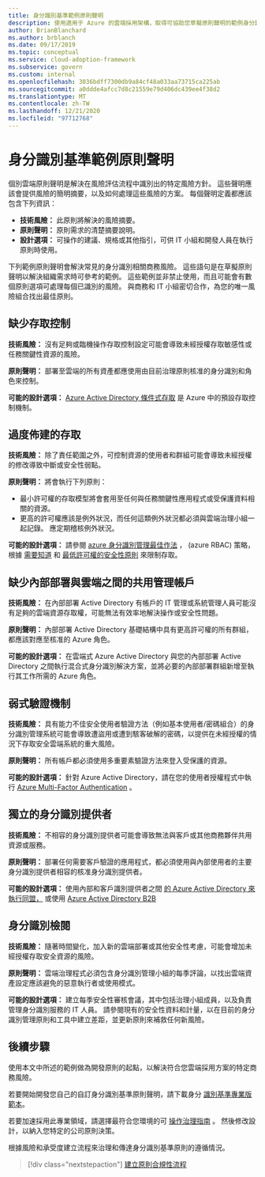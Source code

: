 ```yaml
---
title: 身分識別基準範例原則聲明
description: 使用適用于 Azure 的雲端採用架構，取得可協助您草擬原則聲明的範例身分識別基準原則聲明。
author: BrianBlanchard
ms.author: brblanch
ms.date: 09/17/2019
ms.topic: conceptual
ms.service: cloud-adoption-framework
ms.subservice: govern
ms.custom: internal
ms.openlocfilehash: 3036bdff7300db9a84cf48a033aa73715ca225ab
ms.sourcegitcommit: a0ddde4afcc7d8c21559e79d406dc439ee4f38d2
ms.translationtype: MT
ms.contentlocale: zh-TW
ms.lasthandoff: 12/21/2020
ms.locfileid: "97712768"
---
```

# <a name="identity-baseline-sample-policy-statements"></a>身分識別基準範例原則聲明

個別雲端原則聲明是解決在風險評估流程中識別出的特定風險方針。 這些聲明應該會提供風險的簡明摘要，以及如何處理這些風險的方案。 每個聲明定義都應該包含下列資訊：

- **技術風險：** 此原則將解決的風險摘要。
- **原則聲明：** 原則需求的清楚摘要說明。
- **設計選項：** 可操作的建議、規格或其他指引，可供 IT 小組和開發人員在執行原則時使用。

下列範例原則聲明會解決常見的身分識別相關商務風險。 這些語句是在草擬原則聲明以解決組織需求時可參考的範例。 這些範例並非禁止使用，而且可能會有數個原則選項可處理每個已識別的風險。 與商務和 IT 小組密切合作，為您的唯一風險組合找出最佳原則。

## <a name="lack-of-access-controls"></a>缺少存取控制

**技術風險：** 沒有足夠或臨機操作存取控制設定可能會導致未經授權存取敏感性或任務關鍵性資源的風險。

**原則聲明：** 部署至雲端的所有資產都應使用由目前治理原則核准的身分識別和角色來控制。

**可能的設計選項：** [Azure Active Directory 條件式存取](/azure/active-directory/conditional-access/overview) 是 Azure 中的預設存取控制機制。

## <a name="overprovisioned-access"></a>過度佈建的存取

**技術風險：** 除了責任範圍之外，可控制資源的使用者和群組可能會導致未經授權的修改導致中斷或安全性弱點。

**原則聲明：** 將會執行下列原則：

- 最小許可權的存取模型將會套用至任何與任務關鍵性應用程式或受保護資料相關的資源。
- 更高的許可權應該是例外狀況，而任何這類例外狀況都必須與雲端治理小組一起記錄。 應定期稽核例外狀況。

**可能的設計選項：** 請參閱 [azure 身分識別管理最佳作法](/azure/security/fundamentals/identity-management-best-practices) ， (azure RBAC) 策略，根據 [需要知道](https://wikipedia.org/wiki/Need_to_know) 和 [最低許可權的安全性原則](https://wikipedia.org/wiki/Principle_of_least_privilege) 來限制存取。

## <a name="lack-of-shared-management-accounts-between-on-premises-and-the-cloud"></a>缺少內部部署與雲端之間的共用管理帳戶

**技術風險：** 在內部部署 Active Directory 有帳戶的 IT 管理或系統管理人員可能沒有足夠的雲端資源存取權，可能無法有效率地解決操作或安全性問題。

**原則聲明：** 內部部署 Active Directory 基礎結構中具有更高許可權的所有群組，都應該對應至核准的 Azure 角色。

**可能的設計選項：** 在雲端式 Azure Active Directory 與您的內部部署 Active Directory 之間執行混合式身分識別解決方案，並將必要的內部部署群組新增至執行其工作所需的 Azure 角色。

## <a name="weak-authentication-mechanisms"></a>弱式驗證機制

**技術風險：** 具有能力不佳安全使用者驗證方法（例如基本使用者/密碼組合）的身分識別管理系統可能會導致遭盜用或遭到駭客破解的密碼，以提供在未經授權的情況下存取安全雲端系統的重大風險。

**原則聲明：** 所有帳戶都必須使用多重要素驗證方法來登入受保護的資源。

**可能的設計選項：** 針對 Azure Active Directory，請在您的使用者授權程式中執行 [Azure Multi-Factor Authentication](/azure/active-directory/authentication/concept-mfa-howitworks) 。

## <a name="isolated-identity-providers"></a>獨立的身分識別提供者

**技術風險：** 不相容的身分識別提供者可能會導致無法與客戶或其他商務夥伴共用資源或服務。

**原則聲明：** 部署任何需要客戶驗證的應用程式，都必須使用與內部使用者的主要身分識別提供者相容的核准身分識別提供者。

**可能的設計選項：** 使用內部和客戶識別提供者之間 [的 Azure Active Directory 來執行同盟，](/azure/active-directory/hybrid/whatis-fed) 或使用 [Azure Active Directory B2B](/azure/active-directory/b2b/what-is-b2b)

## <a name="identity-reviews"></a>身分識別檢閱

**技術風險：** 隨著時間變化，加入新的雲端部署或其他安全性考慮，可能會增加未經授權存取安全資源的風險。

**原則聲明：** 雲端治理程式必須包含身分識別管理小組的每季評論，以找出雲端資產設定應該避免的惡意執行者或使用模式。

**可能的設計選項：** 建立每季安全性審核會議，其中包括治理小組成員，以及負責管理身分識別服務的 IT 人員。 請參閱現有的安全性資料和計量，以在目前的身分識別管理原則和工具中建立差距，並更新原則來補救任何新風險。

## <a name="next-steps"></a>後續步驟

使用本文中所述的範例做為開發原則的起點，以解決符合您雲端採用方案的特定商務風險。

若要開始開發您自己的自訂身分識別基準原則聲明，請下載身分 [識別基準專業版範本](./template.md)。

若要加速採用此專業領域，請選擇最符合您環境的可 [操作治理指南](../guides/index.md) 。 然後修改設計，以納入您特定的公司原則決策。

根據風險和承受度建立流程來治理和傳達身分識別基準原則的遵循情況。

> [!div class="nextstepaction"]
> [建立原則合規性流程](./compliance-processes.md)

